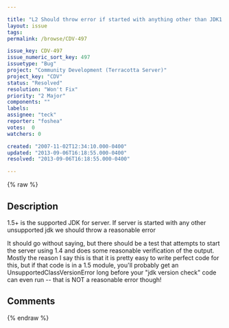 ```yaml
---

title: "L2 Should throw error if started with anything other than JDK1.5"
layout: issue
tags: 
permalink: /browse/CDV-497

issue_key: CDV-497
issue_numeric_sort_key: 497
issuetype: "Bug"
project: "Community Development (Terracotta Server)"
project_key: "CDV"
status: "Resolved"
resolution: "Won't Fix"
priority: "2 Major"
components: ""
labels: 
assignee: "teck"
reporter: "foshea"
votes:  0
watchers: 0

created: "2007-11-02T12:34:10.000-0400"
updated: "2013-09-06T16:18:55.000-0400"
resolved: "2013-09-06T16:18:55.000-0400"

---
```




{% raw %}



## Description

<div markdown="1" class="description">

1.5+ is the supported JDK for server.  If server is started with any other unsupported jdk we should throw a reasonable error

It should go without saying, but there should be a test that attempts to start the server using 1.4 and does some reasonable verification of the output. Mostly the reason I say this is that it is pretty easy to write perfect code for this, but if that code is in a 1.5 module, you'll probably get an UnsupportedClassVersionError long before your "jdk version check" code can even run -- that is NOT a reasonable error though!


</div>

## Comments



{% endraw %}
